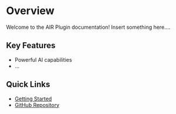 # Overview

Welcome to the AIR Plugin documentation! Insert something here....

## Key Features

- Powerful AI capabilities
- ...
## Quick Links

- [Getting Started](getting-started.md)
- [GitHub Repository](https://github.com/johk3/AIR)

